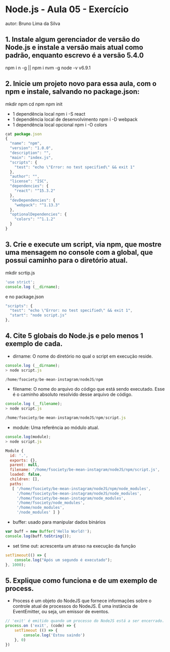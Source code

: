 # Node.js - Aula 05 - Exercício

autor: Bruno Lima da Silva

## 1. Instale algum gerenciador de versão do Node.js e instale a versão mais atual como padrão, enquanto escrevo é a versão 5.4.0
npm i n -g || npm i nvm -g
node -v
v6.9.1

## 2. Inicie um projeto novo para essa aula, com o npm e instale, salvando no package.json:
mkdir npm
cd npm
npm init
- 1 dependência local
npm i -S react
- 1 dependência local de desenvolvimento
npm i -D webpack
- 1 dependência local opcional
npm i -O colors
```js
cat package.json
{
  "name": "npm",
  "version": "1.0.0",
  "description": "",
  "main": "index.js",
  "scripts": {
    "test": "echo \"Error: no test specified\" && exit 1"
  },
  "author": "",
  "license": "ISC",
  "dependencies": {
    "react": "^15.3.2"
  },
  "devDependencies": {
    "webpack": "^1.13.3"
  },
  "optionalDependencies": {
    "colors": "^1.1.2"
  }
}
```

## 3. Crie e execute um script, via npm, que mostre uma mensagem no console com a global, que possui caminho para o diretório atual.
mkdir scrtip.js
```js
'use strict';
console.log (__dirname);
```
e no package.json
```js
"scripts": {
  "test": "echo \"Error: no test specified\" && exit 1",
  "start": "node script.js"
},
```

## 4. Cite 5 globais do Node.js e pelo menos 1 exemplo de cada.
- dirname: O nome do diretório no qual o script em execução reside.
```js
console.log (__dirname);
> node script.js

/home/fsociety/be-mean-instagram/nodeJS/npm
```
- filename: O nome do arquivo do código que está sendo executado. Esse é o caminho absoluto resolvido desse arquivo de código.
```js
console.log (__filename);
> node script.js

/home/fsociety/be-mean-instagram/nodeJS/npm/script.js
```
- module: Uma referência ao módulo atual.
```js
console.log(module);
> node script.js

Module {
  id: '.',
  exports: {},
  parent: null,
  filename: '/home/fsociety/be-mean-instagram/nodeJS/npm/script.js',
  loaded: false,
  children: [],
  paths:
   [ '/home/fsociety/be-mean-instagram/nodeJS/npm/node_modules',
     '/home/fsociety/be-mean-instagram/nodeJS/node_modules',
     '/home/fsociety/be-mean-instagram/node_modules',
     '/home/fsociety/node_modules',
     '/home/node_modules',
     '/node_modules' ] }
```
- buffer: usado para manipular dados binários
```js
var buff = new Buffer('Hello World!');
console.log(buff.toString());
```
- set time out: acrescenta um atraso na execução da função
```js
setTimeout(() => {
    console.log("Após um segundo é executado");
}, 1000);
```
## 5. Explique como funciona e de um exemplo de process.
- Process é um objeto do NodeJS que fornece informações sobre o controle atual de processos do NodeJS. É uma instância de EventEmitter, ou seja, um emissor de eventos.
```js
// 'exit' é emitido quando um processo do NodeJS está a ser encerrado.
process.on ('exit', (code) => {
    setTimeout (() => {
        console.log('Estou saindo')
    }, 0)
})
```
